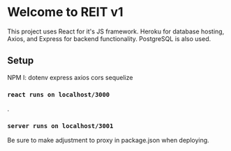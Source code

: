 # Welcome to REIT v1

This project uses React for it's JS framework. Heroku for database hosting, Axios, and Express for backend functionality. PostgreSQL is also used. 

## Setup

NPM I:
dotenv
express
axios
cors
sequelize

### `react runs on localhost/3000`

.

### `server runs on localhost/3001`

Be sure to make adjustment to proxy in package.json when deploying. 
